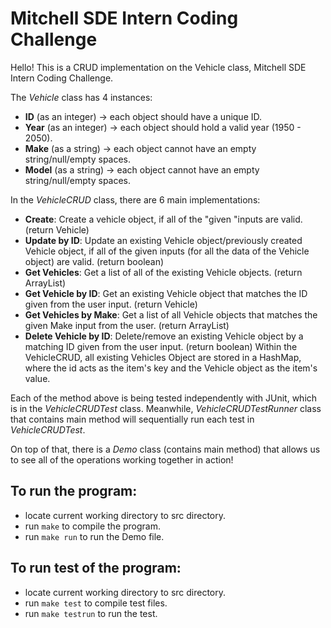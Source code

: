 # Mitchell SDE Intern Coding Challenge
Hello! This is a CRUD implementation on the Vehicle class, Mitchell SDE Intern Coding Challenge.

The *Vehicle* class has 4 instances:
- **ID** (as an integer) -> each object should have a unique ID.
- **Year** (as an integer) -> each object should hold a valid year (1950 - 2050).
- **Make** (as a string) -> each object cannot have an empty string/null/empty spaces.
- **Model** (as a string) -> each object cannot have an empty string/null/empty spaces.

In the *VehicleCRUD* class, there are 6 main implementations:
- **Create**: Create a vehicle object, if all of the "given "inputs are valid. (return Vehicle)
- **Update by ID**: Update an existing Vehicle object/previously created Vehicle object, if all of the given inputs (for all the data of the Vehicle object) are valid. (return boolean)
- **Get Vehicles**: Get a list of all of the existing Vehicle objects. (return ArrayList)
- **Get Vehicle by ID**: Get an existing Vehicle object that matches the ID given from the user input. (return Vehicle)
- **Get Vehicles by Make**: Get a list of all Vehicle objects that matches the given Make input from the user. (return ArrayList)
- **Delete Vehicle by ID**: Delete/remove an existing Vehicle object by a matching ID given from the user input. (return boolean)
Within the VehicleCRUD, all existing Vehicles Object are stored in a HashMap, where the id acts as the item's key and the Vehicle object as the item's value.

Each of the method above is being tested independently with JUnit, which is in the *VehicleCRUDTest* class. Meanwhile, *VehicleCRUDTestRunner* class that contains main method will sequentially run each test in *VehicleCRUDTest*.

On top of that, there is a *Demo* class (contains main method) that allows us to see all of the operations working together in action!

## To run the program:
- locate current working directory to src directory.
- run `make` to compile the program.
- run `make run` to run the Demo file.

## To run test of the program:
- locate current working directory to src directory.
- run `make test` to compile test files.
- run `make testrun` to run the test.

